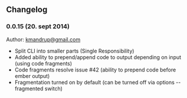 ## Changelog

### 0.0.15 (20. sept 2014)

Author: kmandrup@gmail.com

- Split CLI into smaller parts (Single Responsibility)
- Added ability to prepend/append code to output depending on input (using code fragments)
- Code fragments resolve issue #42 (ability to prepend code before ember output)
- Fragmentation turned on by default (can be turned off via options --fragmented switch)